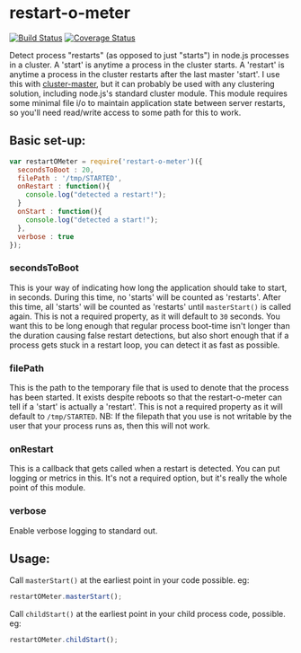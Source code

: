 restart-o-meter
============
[![Build
Status](https://secure.travis-ci.org/cainus/restart-o-meter.png?branch=master)](http://travis-ci.org/cainus/restart-o-meter)
[![Coverage Status](https://coveralls.io/repos/cainus/restart-o-meter/badge.png?branch=master)](https://coveralls.io/r/cainus/restart-o-meter)

Detect process "restarts" (as opposed to just "starts") in node.js processes in a cluster.  A 'start' is anytime a process in the cluster starts.  A 'restart' is anytime a process in the cluster restarts after the last master 'start'.  I use this with [cluster-master](https://github.com/isaacs/cluster-master), but it can probably be used with any clustering solution, including node.js's standard cluster module.  This module requires some minimal file i/o to maintain application state between server restarts, so you'll need read/write access to some path for this to work.


## Basic set-up:

```javascript
var restartOMeter = require('restart-o-meter')({
  secondsToBoot : 20,
  filePath : '/tmp/STARTED',
  onRestart : function(){
    console.log("detected a restart!");
  }
  onStart : function(){
    console.log("detected a start!");
  },
  verbose : true
});

```

### secondsToBoot
This is your way of indicating how long the application should take to
start, in seconds.  During this time, no 'starts' will be counted as
'restarts'.  After this time, all 'starts' will be counted as 'restarts'
until `masterStart()` is called again.  This is not a required property,
as it will default to `30` seconds.  You want this to be long enough
that regular process boot-time isn't longer than the duration causing
false restart detections, but also short enough that if a process gets
stuck in a restart loop, you can detect it as fast as possible. 

### filePath
This is the path to the temporary file that is used to denote that the
process has been started.  It exists despite reboots so that the
restart-o-meter can tell if a 'start' is actually a 'restart'.  This is
not a required property as it will default to `/tmp/STARTED`.  NB: If the
filepath that you use is not writable by the user that your process runs
as, then this will not work.

### onRestart
This is a callback that gets called when a restart is detected.  You
can put logging or metrics in this.  It's not a required option, but
it's really the whole point of this module.

### verbose
Enable verbose logging to standard out.

## Usage:
Call `masterStart()` at the earliest point in your code possible. eg:

```javascript
restartOMeter.masterStart();
```

Call `childStart()` at the earliest point in your child process code,
possible.  eg:
 

```javascript
restartOMeter.childStart();
```


